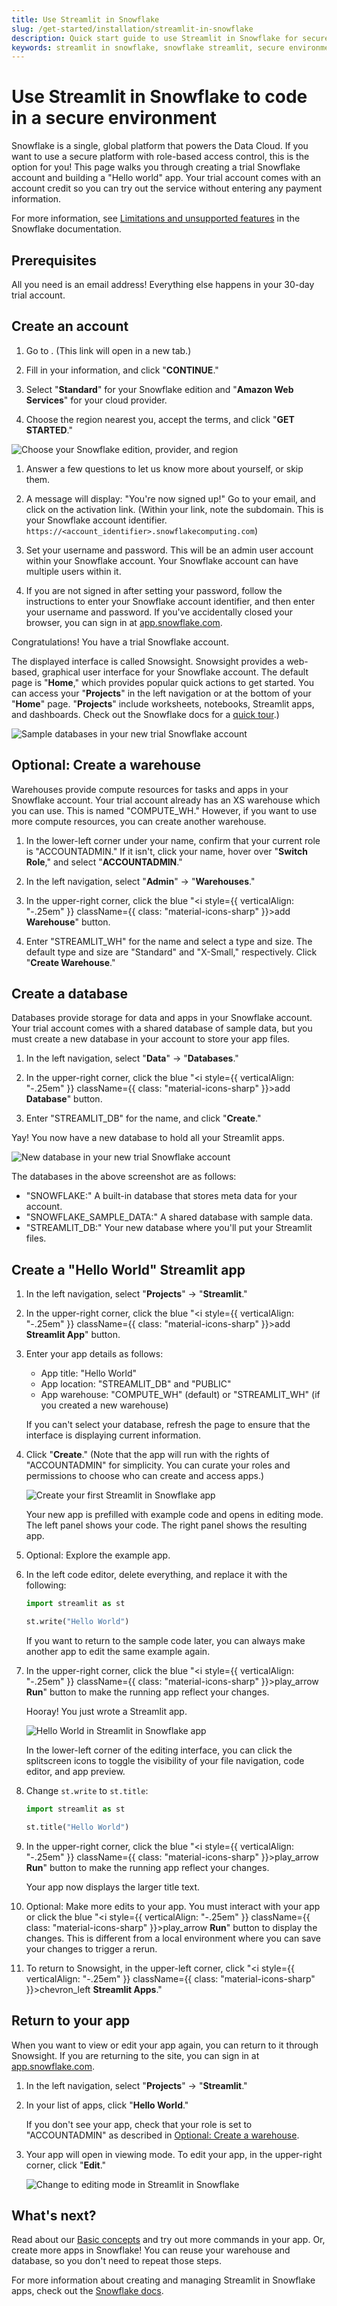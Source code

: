 ```yaml
---
title: Use Streamlit in Snowflake
slug: /get-started/installation/streamlit-in-snowflake
description: Quick start guide to use Streamlit in Snowflake for secure development with role-based access control.
keywords: streamlit in snowflake, snowflake streamlit, secure environment, role-based access, data cloud, snowflake trial, integrated platform
---
```


# Use Streamlit in Snowflake to code in a secure environment

Snowflake is a single, global platform that powers the Data Cloud. If you want to use a secure platform with role-based access control, this is the option for you! This page walks you through creating a trial Snowflake account and building a "Hello world" app. Your trial account comes with an account credit so you can try out the service without entering any payment information.

<Note>

For more information, see [Limitations and unsupported features](https://docs.snowflake.com/en/developer-guide/streamlit/limitations) in the Snowflake documentation.

</Note>

## Prerequisites

All you need is an email address! Everything else happens in your 30-day trial account.

## Create an account

1. Go to <SnowflakeTrial />. (This link will open in a new tab.)

1. Fill in your information, and click "**CONTINUE**."

1. Select "**Standard**" for your Snowflake edition and "**Amazon Web Services**" for your cloud provider.

1. Choose the region nearest you, accept the terms, and click "**GET STARTED**."

<div style={{ maxWidth: '50%', margin: 'auto' }}>
    <Image alt="Choose your Snowflake edition, provider, and region" src="/images/get-started/SiS-region.png" />
</div>

1. Answer a few questions to let us know more about yourself, or skip them.

1. A message will display: "You're now signed up!" Go to your email, and click on the activation link. (Within your link, note the subdomain. This is your Snowflake account identifier. `https://<account_identifier>.snowflakecomputing.com`)

1. Set your username and password. This will be an admin user account within your Snowflake account. Your Snowflake account can have multiple users within it.

1. If you are not signed in after setting your password, follow the instructions to enter your Snowflake account identifier, and then enter your username and password. If you've accidentally closed your browser, you can sign in at [app.snowflake.com](https://app.snowflake.com/).

Congratulations! You have a trial Snowflake account.

The displayed interface is called Snowsight. Snowsight provides a web-based, graphical user interface for your Snowflake account. The default page is "**Home**," which provides popular quick actions to get started. You can access your "**Projects**" in the left navigation or at the bottom of your "**Home**" page. "**Projects**" include worksheets, notebooks, Streamlit apps, and dashboards. Check out the Snowflake docs for a [quick tour](https://docs.snowflake.com/en/user-guide/ui-snowsight-quick-tour).)

![Sample databases in your new trial Snowflake account](/images/get-started/SiS-1-landing-page.png)

## Optional: Create a warehouse

Warehouses provide compute resources for tasks and apps in your Snowflake account. Your trial account already has an XS warehouse which you can use. This is named "COMPUTE_WH." However, if you want to use more compute resources, you can create another warehouse.

1. In the lower-left corner under your name, confirm that your current role is "ACCOUNTADMIN." If it isn't, click your name, hover over "**Switch Role**," and select "**ACCOUNTADMIN**."

1. In the left navigation, select "**Admin**" → "**Warehouses**."

1. In the upper-right corner, click the blue "<i style={{ verticalAlign: "-.25em" }} className={{ class: "material-icons-sharp" }}>add</i> **Warehouse**" button.

1. Enter "STREAMLIT_WH" for the name and select a type and size. The default type and size are "Standard" and "X-Small," respectively. Click "**Create Warehouse**."

## Create a database

Databases provide storage for data and apps in your Snowflake account. Your trial account comes with a shared database of sample data, but you must create a new database in your account to store your app files.

1. In the left navigation, select "**Data**" → "**Databases**."

1. In the upper-right corner, click the blue "<i style={{ verticalAlign: "-.25em" }} className={{ class: "material-icons-sharp" }}>add</i> **Database**" button.

1. Enter "STREAMLIT_DB" for the name, and click "**Create**."

Yay! You now have a new database to hold all your Streamlit apps.

![New database in your new trial Snowflake account](/images/get-started/SiS-2-databases.png)

The databases in the above screenshot are as follows:

- "SNOWFLAKE:" A built-in database that stores meta data for your account.
- "SNOWFLAKE_SAMPLE_DATA:" A shared database with sample data.
- "STREAMLIT_DB:" Your new database where you'll put your Streamlit files.

## Create a "Hello World" Streamlit app

1. In the left navigation, select "**Projects**" → "**Streamlit**."

1. In the upper-right corner, click the blue "<i style={{ verticalAlign: "-.25em" }} className={{ class: "material-icons-sharp" }}>add</i> **Streamlit App**" button.

1. Enter your app details as follows:
   - App title: "Hello World"
   - App location: "STREAMLIT_DB" and "PUBLIC"
   - App warehouse: "COMPUTE_WH" (default) or "STREAMLIT_WH" (if you created a new warehouse)

   If you can't select your database, refresh the page to ensure that the interface is displaying current information.

1. Click "**Create**." (Note that the app will run with the rights of "ACCOUNTADMIN" for simplicity. You can curate your roles and permissions to choose who can create and access apps.)

   ![Create your first Streamlit in Snowflake app](/images/get-started/SiS-3-create-app.png)

   Your new app is prefilled with example code and opens in editing mode. The left panel shows your code. The right panel shows the resulting app.

1. Optional: Explore the example app.

1. In the left code editor, delete everything, and replace it with the following:

   ```python
   import streamlit as st

   st.write("Hello World")
   ```

   If you want to return to the sample code later, you can always make another app to edit the same example again.

1. In the upper-right corner, click the blue "<i style={{ verticalAlign: "-.25em" }} className={{ class: "material-icons-sharp" }}>play_arrow</i> **Run**" button to make the running app reflect your changes.

   Hooray! You just wrote a Streamlit app.

   ![Hello World in Streamlit in Snowflake app](/images/get-started/SiS-4-hello-world.png)

   <Tip>

   In the lower-left corner of the editing interface, you can click the splitscreen icons to toggle the visibility of your file navigation, code editor, and app preview.

   </Tip>

1. Change `st.write` to `st.title`:

   ```python
   import streamlit as st

   st.title("Hello World")
   ```

1. In the upper-right corner, click the blue "<i style={{ verticalAlign: "-.25em" }} className={{ class: "material-icons-sharp" }}>play_arrow</i> **Run**" button to make the running app reflect your changes.

   Your app now displays the larger title text.

1. Optional: Make more edits to your app. You must interact with your app or click the blue "<i style={{ verticalAlign: "-.25em" }} className={{ class: "material-icons-sharp" }}>play_arrow</i> **Run**" button to display the changes. This is different from a local environment where you can save your changes to trigger a rerun.

1. To return to Snowsight, in the upper-left corner, click "<i style={{ verticalAlign: "-.25em" }} className={{ class: "material-icons-sharp" }}>chevron_left</i> **Streamlit Apps**."

## Return to your app

When you want to view or edit your app again, you can return to it through Snowsight. If you are returning to the site, you can sign in at [app.snowflake.com](https://app.snowflake.com/).

1. In the left navigation, select "**Projects**" → "**Streamlit**."

1. In your list of apps, click "**Hello World**."

   If you don't see your app, check that your role is set to "ACCOUNTADMIN" as described in [Optional: Create a warehouse](/get-started/installation/streamlit-in-snowflake#optional-create-a-warehouse).

1. Your app will open in viewing mode. To edit your app, in the upper-right corner, click "**Edit**."

   ![Change to editing mode in Streamlit in Snowflake](/images/get-started/SiS-5-hello-world-edit.png)

## What's next?

Read about our [Basic concepts](/get-started/fundamentals/main-concepts) and try out more commands in your app. Or, create more apps in Snowflake! You can reuse your warehouse and database, so you don't need to repeat those steps.

For more information about creating and managing Streamlit in Snowflake apps, check out the [Snowflake docs](https://docs.snowflake.com/en/developer-guide/streamlit/about-streamlit).

